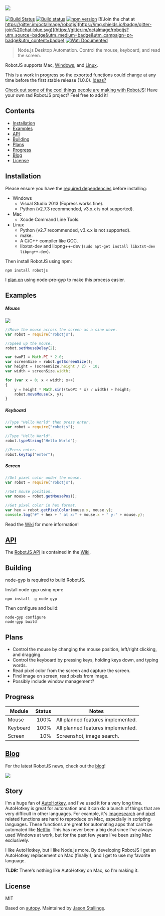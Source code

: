 ![](https://cldup.com/1ATDf2JMtv.png)
========

[![Build Status](https://api.travis-ci.org/octalmage/robotjs.svg?branch=master)](https://travis-ci.org/octalmage/robotjs) [![Build status](https://ci.appveyor.com/api/projects/status/qh2eqb37j7ap6x36?svg=true)](https://ci.appveyor.com/project/octalmage/robotjs) [![npm version](https://img.shields.io/npm/v/robotjs.svg)](https://www.npmjs.com/package/robotjs) [![Join the chat at https://gitter.im/octalmage/robotjs](https://img.shields.io/badge/gitter-join%20chat-blue.svg)](https://gitter.im/octalmage/robotjs?utm_source=badge&utm_medium=badge&utm_campaign=pr-badge&utm_content=badge) [![Wat: Documented](https://img.shields.io/badge/wat-documented-blue.svg)](https://github.com/dthree/wat)

> Node.js Desktop Automation. Control the mouse, keyboard, and read the screen.

RobotJS supports Mac, [Windows](https://github.com/octalmage/robotjs/issues/2), and [Linux](https://github.com/octalmage/robotjs/issues/17).

This is a work in progress so the exported functions could change at any time before the first stable release (1.0.0). [Ideas?](https://github.com/octalmage/robotjs/issues/4)

[Check out some of the cool things people are making with  RobotJS](https://github.com/octalmage/robotjs/wiki/Projects-using-RobotJS)! Have your own rad RobotJS project? Feel free to add it!

## Contents

- [Installation](#installation)
- [Examples](#examples)
- [API](https://github.com/octalmage/robotjs/wiki/Syntax)
- [Building](#building)
- [Plans](#plans)
- [Progress](#progress)
- [Blog](#blog)
- [License](#license)

## Installation

Please ensure you have the [required dependencies](https://github.com/TooTallNate/node-gyp/#installation) before installing:

* Windows
  * Visual Studio 2013 (Express works fine).
  * Python (v2.7.3 recommended, v3.x.x is not supported).
* Mac
  * Xcode Command Line Tools.
* Linux
  * Python (v2.7 recommended, v3.x.x is not supported).
  * make.
  * A C/C++ compiler like GCC.
  * libxtst-dev and libpng++-dev (`sudo apt-get install libxtst-dev libpng++-dev`).

Then install RobotJS using npm:

```
npm install robotjs
```
I [plan on](https://github.com/octalmage/robotjs/issues/64) using node-pre-gyp to make this process easier.

## Examples

##### Mouse

![](https://cloudup.com/cw5JY2cusx3+)

```JavaScript
//Move the mouse across the screen as a sine wave.
var robot = require("robotjs");

//Speed up the mouse.
robot.setMouseDelay(2);

var twoPI = Math.PI * 2.0;
var screenSize = robot.getScreenSize();
var height = (screenSize.height / 2) - 10;
var width = screenSize.width;

for (var x = 0; x < width; x++)
{
	y = height * Math.sin((twoPI * x) / width) + height;
	robot.moveMouse(x, y);
}
```

##### Keyboard

```JavaScript
//Type "Hello World" then press enter.
var robot = require("robotjs");

//Type "Hello World".
robot.typeString("Hello World");

//Press enter. 
robot.keyTap("enter");
```

##### Screen

```JavaScript
//Get pixel color under the mouse. 
var robot = require("robotjs");

//Get mouse position. 
var mouse = robot.getMousePos();

//Get pixel color in hex format. 
var hex = robot.getPixelColor(mouse.x, mouse.y);
console.log("#" + hex + " at x:" + mouse.x + " y:" + mouse.y);
```
Read the [Wiki](https://github.com/octalmage/robotjs/wiki) for more information!

## [API](https://github.com/octalmage/robotjs/wiki/Syntax)

The [RobotJS API](https://github.com/octalmage/robotjs/wiki/Syntax) is contained in the [Wiki](https://github.com/octalmage/robotjs/wiki).

## Building

node-gyp is required to build RobotJS.

Install node-gyp using npm:

```
npm install -g node-gyp
```

Then configure and build: 

```
node-gyp configure
node-gyp build
```

## Plans

* Control the mouse by changing the mouse position, left/right clicking, and dragging. 
* Control the keyboard by pressing keys, holding keys down, and typing words.
* Read pixel color from the screen and capture the screen. 
* Find image on screen, read pixels from image.
* Possibly include window management? 

## Progress

| Module        | Status        | Notes   |
| ------------- |-------------: | ------- |
| Mouse         | 100%           | All planned features implemented.       |
| Keyboard      | 100%           | All planned features implemented.       |
| Screen        | 10%            | Screenshot, image search.   |

## <a href="http://robotjavascript.tumblr.com/">Blog</a>

For the latest RobotJS news, check out the [blog](http://robotjavascript.tumblr.com)!

<a href="http://robotjavascript.tumblr.com" target="_blank"><img src="http://feeds.feedburner.com/RobotjsOfficialBlog.1.gif"></a>

## Story

I'm a huge fan of [AutoHotkey](http://www.autohotkey.com/), and I've used it for a very long time. AutoHotkey is great for automation and it can do a bunch of things that are very difficult in other languages. For example, it's [imagesearch](https://www.autohotkey.com/docs/commands/ImageSearch.htm) and [pixel](https://www.autohotkey.com/docs/commands/PixelGetColor.htm) related functions are hard to reproduce on Mac, especially in scripting languages. These functions are great for automating apps that can't be automated like [Netflix](http://blueshirtdesign.com/apps/autoflix/). This has never been a big deal since I've always used Windows at work, but for the past few years I've been using Mac exclusively. 

I like AutoHotkey, but I like Node.js more. By developing RobotJS I get an AutoHotkey replacement on Mac (finally!), and I get to use my favorite language. 

**TLDR:** There's nothing like AutoHotkey on Mac, so I'm making it. 

## License

MIT

Based on [autopy](https://github.com/msanders/autopy). 
Maintained by [Jason Stallings](http://jason.stallin.gs).
